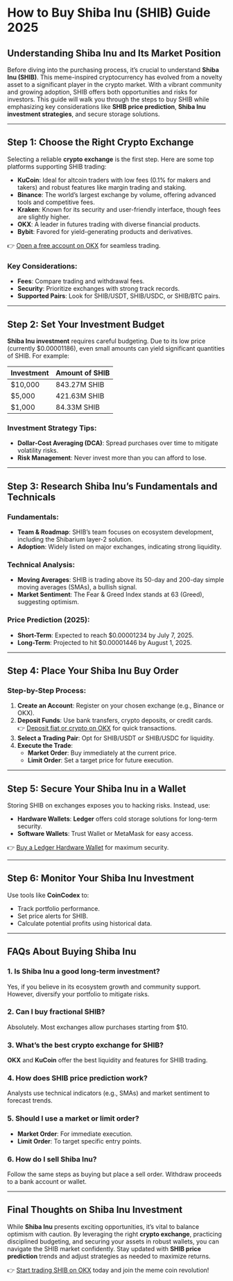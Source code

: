 # How to Buy Shiba Inu (SHIB) Guide 2025  

## Understanding Shiba Inu and Its Market Position  

Before diving into the purchasing process, it’s crucial to understand **Shiba Inu (SHIB)**. This meme-inspired cryptocurrency has evolved from a novelty asset to a significant player in the crypto market. With a vibrant community and growing adoption, SHIB offers both opportunities and risks for investors. This guide will walk you through the steps to buy SHIB while emphasizing key considerations like **SHIB price prediction**, **Shiba Inu investment strategies**, and secure storage solutions.  

---

## Step 1: Choose the Right Crypto Exchange  

Selecting a reliable **crypto exchange** is the first step. Here are some top platforms supporting SHIB trading:  

- **KuCoin**: Ideal for altcoin traders with low fees (0.1% for makers and takers) and robust features like margin trading and staking.  
- **Binance**: The world’s largest exchange by volume, offering advanced tools and competitive fees.  
- **Kraken**: Known for its security and user-friendly interface, though fees are slightly higher.  
- **OKX**: A leader in futures trading with diverse financial products.  
- **Bybit**: Favored for yield-generating products and derivatives.  

👉 [Open a free account on OKX](https://bit.ly/okx-bonus) for seamless trading.  

### Key Considerations:  
- **Fees**: Compare trading and withdrawal fees.  
- **Security**: Prioritize exchanges with strong track records.  
- **Supported Pairs**: Look for SHIB/USDT, SHIB/USDC, or SHIB/BTC pairs.  

---

## Step 2: Set Your Investment Budget  

**Shiba Inu investment** requires careful budgeting. Due to its low price (currently $0.00001186), even small amounts can yield significant quantities of SHIB. For example:  

| Investment | Amount of SHIB |  
| --- | --- |  
| $10,000 | 843.27M SHIB |  
| $5,000 | 421.63M SHIB |  
| $1,000 | 84.33M SHIB |  

### Investment Strategy Tips:  
- **Dollar-Cost Averaging (DCA)**: Spread purchases over time to mitigate volatility risks.  
- **Risk Management**: Never invest more than you can afford to lose.  

---

## Step 3: Research Shiba Inu’s Fundamentals and Technicals  

### Fundamentals:  
- **Team & Roadmap**: SHIB’s team focuses on ecosystem development, including the Shibarium layer-2 solution.  
- **Adoption**: Widely listed on major exchanges, indicating strong liquidity.  

### Technical Analysis:  
- **Moving Averages**: SHIB is trading above its 50-day and 200-day simple moving averages (SMAs), a bullish signal.  
- **Market Sentiment**: The Fear & Greed Index stands at 63 (Greed), suggesting optimism.  

### Price Prediction (2025):  
- **Short-Term**: Expected to reach $0.00001234 by July 7, 2025.  
- **Long-Term**: Projected to hit $0.00001446 by August 1, 2025.  

---

## Step 4: Place Your Shiba Inu Buy Order  

### Step-by-Step Process:  
1. **Create an Account**: Register on your chosen exchange (e.g., Binance or OKX).  
2. **Deposit Funds**: Use bank transfers, crypto deposits, or credit cards.  
   👉 [Deposit fiat or crypto on OKX](https://bit.ly/okx-bonus) for quick transactions.  
3. **Select a Trading Pair**: Opt for SHIB/USDT or SHIB/USDC for liquidity.  
4. **Execute the Trade**:  
   - **Market Order**: Buy immediately at the current price.  
   - **Limit Order**: Set a target price for future execution.  

---

## Step 5: Secure Your Shiba Inu in a Wallet  

Storing SHIB on exchanges exposes you to hacking risks. Instead, use:  
- **Hardware Wallets**: **Ledger** offers cold storage solutions for long-term security.  
- **Software Wallets**: Trust Wallet or MetaMask for easy access.  

👉 [Buy a Ledger Hardware Wallet](https://bit.ly/okx-bonus) for maximum security.  

---

## Step 6: Monitor Your Shiba Inu Investment  

Use tools like **CoinCodex** to:  
- Track portfolio performance.  
- Set price alerts for SHIB.  
- Calculate potential profits using historical data.  

---

## FAQs About Buying Shiba Inu  

### 1. Is Shiba Inu a good long-term investment?  
Yes, if you believe in its ecosystem growth and community support. However, diversify your portfolio to mitigate risks.  

### 2. Can I buy fractional SHIB?  
Absolutely. Most exchanges allow purchases starting from $10.  

### 3. What’s the best crypto exchange for SHIB?  
**OKX** and **KuCoin** offer the best liquidity and features for SHIB trading.  

### 4. How does SHIB price prediction work?  
Analysts use technical indicators (e.g., SMAs) and market sentiment to forecast trends.  

### 5. Should I use a market or limit order?  
- **Market Order**: For immediate execution.  
- **Limit Order**: To target specific entry points.  

### 6. How do I sell Shiba Inu?  
Follow the same steps as buying but place a sell order. Withdraw proceeds to a bank account or wallet.  

---

## Final Thoughts on Shiba Inu Investment  

While **Shiba Inu** presents exciting opportunities, it’s vital to balance optimism with caution. By leveraging the right **crypto exchange**, practicing disciplined budgeting, and securing your assets in robust wallets, you can navigate the SHIB market confidently. Stay updated with **SHIB price prediction** trends and adjust strategies as needed to maximize returns.  

👉 [Start trading SHIB on OKX](https://bit.ly/okx-bonus) today and join the meme coin revolution!